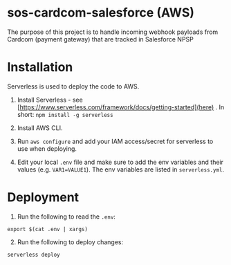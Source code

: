# sos-cardcom-salesforce (AWS)

The purpose of this project is to handle incoming webhook payloads from Cardcom (payment gateway) that are tracked in Salesforce NPSP

# Installation

Serverless is used to deploy the code to AWS.

1. Install Serverless - see [https://www.serverless.com/framework/docs/getting-started](here) . In short: `npm install -g serverless`

2. Install AWS CLI.

3. Run `aws configure` and add your IAM access/secret for serverless to use when deploying.

4. Edit your local `.env` file and make sure to add the env variables and their values (e.g. `VAR1=VALUE1`). The env variables are listed in `serverless.yml`.

# Deployment

1. Run the following to read the `.env`:

```shell
export $(cat .env | xargs)
```

2. Run the following to deploy changes:

```shell
serverless deploy
```